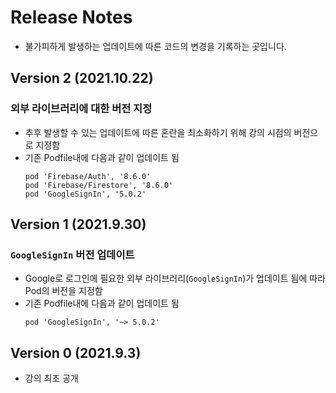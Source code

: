 # Release Notes
- 불가피하게 발생하는 업데이트에 따른 코드의 변경을 기록하는 곳입니다.

## Version 2 (2021.10.22)
### 외부 라이브러리에 대한 버전 지정
- 추후 발생할 수 있는 업데이트에 따른 혼란을 최소화하기 위해 강의 시점의 버전으로 지정함
- 기존 Podfile내에 다음과 같이 업데이트 됨
    ```
    pod 'Firebase/Auth', '8.6.0'
    pod 'Firebase/Firestore', '8.6.0'
    pod 'GoogleSignIn', '5.0.2'
    ```

## Version 1 (2021.9.30)
### `GoogleSignIn` 버전 업데이트
- Google로 로그인에 필요한 외부 라이브러리(`GoogleSignIn`)가 업데이트 됨에 따라 Pod의 버전을 지정함
- 기존 Podfile내에 다음과 같이 업데이트 됨 
    ```
    pod 'GoogleSignIn', '~> 5.0.2'
    ```

## Version 0 (2021.9.3)
- 강의 최초 공개
